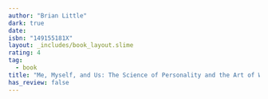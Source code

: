 ```yaml
---
author: "Brian Little"
dark: true
date: 
isbn: "149155181X"
layout: _includes/book_layout.slime
rating: 4
tag:
  - book
title: "Me, Myself, and Us: The Science of Personality and the Art of Well-Being"
has_review: false
---
```



